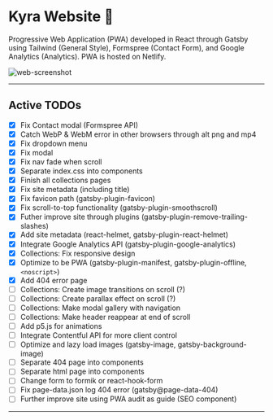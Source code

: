 # Kyra Website :kimono:

Progressive Web Application (PWA) developed in React through Gatsby using Tailwind (General Style), Formspree (Contact Form), and Google Analytics (Analytics). PWA is hosted on Netlify.

![web-screenshot](https://user-images.githubusercontent.com/50670255/74896600-b4984580-5362-11ea-8fba-0f4ab4d34f54.png)

---

## Active TODOs

- [x] Fix Contact modal (Formspree API)
- [x] Catch WebP & WebM error in other browsers through alt png and mp4
- [x] Fix dropdown menu
- [x] Fix modal
- [x] Fix nav fade when scroll
- [x] Separate index.css into components
- [x] Finish all collections pages
- [x] Fix site metadata (including title)
- [x] Fix favicon path (gatsby-plugin-favicon)
- [x] Fix scroll-to-top functionality (gatsby-plugin-smoothscroll)
- [x] Futher improve site through plugins (gatsby-plugin-remove-trailing-slashes)
- [x] Add site metadata (react-helmet, gatsby-plugin-react-helmet)
- [x] Integrate Google Analytics API (gatsby-plugin-google-analytics)
- [x] Collections: Fix responsive design
- [x] Optimize to be PWA (gatsby-plugin-manifest, gatsby-plugin-offline, `<noscript>`)
- [x] Add 404 error page
- [ ] Collections: Create image transitions on scroll (?)
- [ ] Collections: Create parallax effect on scroll (?)
- [ ] Collections: Make modal gallery with navigation
- [ ] Collections: Make header reappear at end of scroll
- [ ] Add p5.js for animations
- [ ] Integrate Contentful API for more client control
- [ ] Optimize and lazy load images (gatsby-image, gatsby-background-image)
- [ ] Separate 404 page into components
- [ ] Separate html page into components
- [ ] Change form to formik or react-hook-form
- [ ] Fix page-data.json log 404 error (gatsby@page-data-404)
- [ ] Further improve site using PWA audit as guide (SEO component)

---
